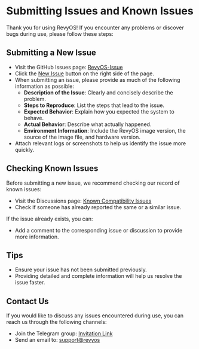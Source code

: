 # Submitting Issues and Known Issues

Thank you for using RevyOS! If you encounter any problems or discover bugs during use, please follow these steps:

## Submitting a New Issue

- Visit the GitHub Issues page: [RevyOS-Issue](https://github.com/revyos/revyos/issues)
- Click the [New Issue](https://github.com/revyos/revyos/issues/new/choose) button on the right side of the page.
- When submitting an issue, please provide as much of the following information as possible:
   - **Description of the Issue**: Clearly and concisely describe the problem.
   - **Steps to Reproduce**: List the steps that lead to the issue.
   - **Expected Behavior**: Explain how you expected the system to behave.
   - **Actual Behavior**: Describe what actually happened.
   - **Environment Information**: Include the RevyOS image version, the source of the image file, and hardware version.
- Attach relevant logs or screenshots to help us identify the issue more quickly.

## Checking Known Issues

Before submitting a new issue, we recommend checking our record of known issues:

- Visit the Discussions page: [Known Compatibility Issues](https://github.com/orgs/revyos/discussions/83)
- Check if someone has already reported the same or a similar issue.

If the issue already exists, you can:

- Add a comment to the corresponding issue or discussion to provide more information.

## Tips

- Ensure your issue has not been submitted previously.
- Providing detailed and complete information will help us resolve the issue faster.

## Contact Us

If you would like to discuss any issues encountered during use, you can reach us through the following channels:

- Join the Telegram group: [Invitation Link](https://t.me/+Pi6px22-OsUxM2M1)  
- Send an email to: [support@revyos](mailto:chenglongcan@iscas.ac.cn)
